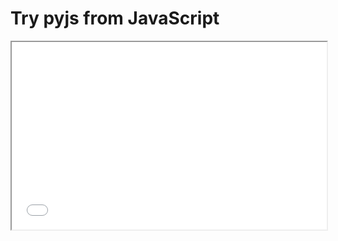 

# Try pyjs from JavaScript 

<iframe
  src="../lite/repl/index.html?kernel=xjavascript&theme=JLDracula&code=importScripts(`../../../../xeus/bin/pyjs_runtime_browser.js`);%0A
let locateFile = function(filename){%0A
    if(filename.endsWith('pyjs_runtime_browser.wasm')){%0A
        return `../../../../xeus/bin/pyjs_runtime_browser.wasm`;%0A
    }%0A
};%0A
let pyjs = await createModule({locateFile:locateFile});%0A
const packages_json_url = `../../../../xeus/kernels/xpython/empack_env_meta.json`;%0A
const package_tarballs_root_url = `../../../../xeus/kernel_packages/`;%0A
await pyjs.bootstrap_from_empack_packed_environment(packages_json_url,package_tarballs_root_url);%0A
%0A%0A%0A%0A%0A%0A%0A%0A%0A%0A%0A%0A%0A%0A%0A%0A%0A%0A%0A%0A%0A%0A%0A%0A%0A%0A%0A%0A%0A%0A%0A%0A
pyjs.exec(`import numpy;print(numpy.random.rand(3))`);
"
  width="100%"
  height="300px"
></iframe>


